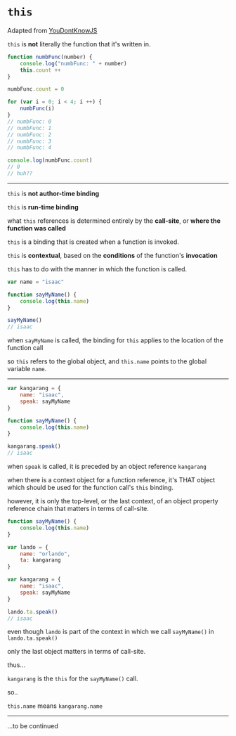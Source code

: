 # `this`

Adapted from [YouDontKnowJS](https://github.com/getify/You-Dont-Know-JS/blob/master/this%20%26%20object%20prototypes/ch2.md)

`this` is **not** literally the function that it's written in.

```js
function numbFunc(number) {
	console.log("numbFunc: " + number)
	this.count ++
}

numbFunc.count = 0

for (var i = 0; i < 4; i ++) {
	numbFunc(i)
}
// numbFunc: 0
// numbFunc: 1
// numbFunc: 2
// numbFunc: 3
// numbFunc: 4

console.log(numbFunc.count)
// 0
// huh??
```
<hr>

`this` is **not author-time binding**

`this` is **run-time binding**

what `this` references is determined entirely by the **call-site**, or **where the function was called**

`this` is a binding that is created when a function is invoked.

`this` is **contextual**, based on the **conditions** of the function's **invocation**

`this` has to do with the manner in which the function is called.

```js
var name = "isaac"

function sayMyName() {
	console.log(this.name)
}

sayMyName()
// isaac
```

when `sayMyName` is called, the binding for `this` applies to the location of the function call

<!--note: this will not work in `strict mode`.-->

so `this` refers to the global object, and `this.name` points to the global variable `name`.

<hr>

```js
var kangarang = {
	name: "isaac",
	speak: sayMyName
}

function sayMyName() {
	console.log(this.name)
}

kangarang.speak()
// isaac
```

when `speak` is called, it is preceded by an object reference `kangarang`

when there is a context object for a function reference, it's THAT object which should be used for the function call's `this` binding.

however, it is only the top-level, or the last context, of an object property reference chain that matters in terms of call-site.

```js
function sayMyName() {
	console.log(this.name)
}

var lando = {
	name: "orlando",
	ta: kangarang
}

var kangarang = {
	name: "isaac",
	speak: sayMyName
}

lando.ta.speak()
// isaac
```

even though `lando` is part of the context in which we call `sayMyName()` in `lando.ta.speak()`

only the last object matters in terms of call-site.

thus...

`kangarang` is the `this` for the `sayMyName()` call.

so..

`this.name` means `kangarang.name`

<hr>

...to be continued